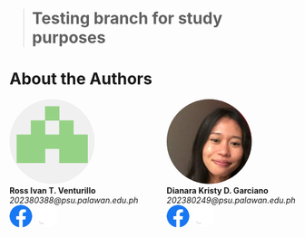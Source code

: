 > # Testing branch for study purposes

# About the Authors

<div style="display: flex ">

<div style="">
<img src= "./img/ProfileRitvent.png" width="150px" height ="150px" style="border-radius: 50%;">
<div style=""><b>Ross Ivan T. Venturillo</b><br><i>202380388@psu.palawan.edu.ph </i><br>

<div style="display: flex; gap: 5px ">
<a href=https://web.facebook.com/kira.venturillo>
    <img src="./img/Facebook.png" 
    width="40" style="border-radius: 50%;"
   />  
</a>

<a href=https://github.com/Ritvent>
    <img src="./img/Github.png" 
    width="40" style="border-radius: 50%;"/>
</a>
</div></div>
</div>

<div style="width:60px"></div>

<div> <img src="./img/MossheadProfile.png" width="150px"  height ="150px" style="border-radius: 50%;">
<div style=""><b>Dianara Kristy D. Garciano</b><br><i>202380249@psu.palawan.edu.ph</i><br>
<div style="display: flex; gap: 5px ">
<a href= https://web.facebook.com/watashiwadayan.desu>
    <img src="./img/Facebook.png" 
    width="40" style="border-radius: 50%;"
   />  
</a>

<a href=https://github.com/mosshead19>
    <img src="./img/Github.png" 
    width="40" style="border-radius: 50%;"/>
</a> 















